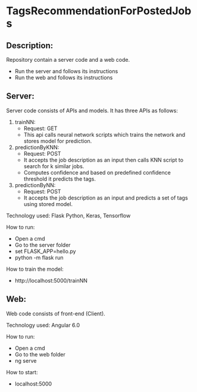 # TagsRecommendationForPostedJobs

## Description:

Repository contain a server code and a web code.
- Run the server and follows its instructions
- Run the web and follows its instructions

## Server:
Server code consists of APIs and models.
It has three APIs as follows:
1) trainNN: 
	- Request: GET
	- This api calls neural network scripts which trains the network and stores model for prediction. 
2) predictionByKNN: 
	- Request: POST
	- It accepts the job description as an input then calls KNN script to search for k similar jobs.
	- Computes confidence and based on predefined confidence threshold it predicts the tags. 
3) predictionByNN: 
	- Request: POST
	- It accepts the job description as an input and predicts a set of tags using stored model. 
 
Technology used: Flask Python, Keras, Tensorflow

How to run: 
- Open a cmd
- Go to the server folder
- set FLASK_APP=hello.py
- python -m flask run

How to train the model:
- http://localhost:5000/trainNN 

## Web: 
Web code consists of front-end (Client).

Technology used: Angular 6.0

How to run: 
- Open a cmd
- Go to the web folder
- ng serve

How to start:
- localhost:5000

